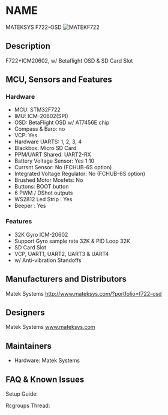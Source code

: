 # NAME

MATEKSYS F722-OSD
![MATEKF722](https://betaflight.com/assets/img/boards/matekf722/MATEKF722-OSD.JPG)

## Description

F722+ICM20602, w/ Betaflight OSD & SD Card Slot

## MCU, Sensors and Features

### Hardware

- MCU: STM32F722
- IMU: ICM-20602(SPI)
- OSD: BetaFlight OSD w/ AT7456E chip
- Compass & Baro: no
- VCP: Yes
- Hardware UARTS: 1, 2, 3, 4
- Blackbox: Micro SD Card
- PPM/UART Shared: UART2-RX
- Battery Voltage Sensor: Yes 1:10
- Currsnt Sensor: No (FCHUB-6S option)
- Integrated Voltage Regulator: No (FCHUB-6S option)
- Brushed Motor Mosfets: No
- Buttons: BOOT button
- 6 PWM / DShot outputs
- WS2812 Led Strip : Yes
- Beeper : Yes

### Features

- 32K Gyro ICM-20602
- Support Gyro sample rate 32K & PID Loop 32K
- SD Card Slot
- VCP, UART1, UART2, UART3 & UART4
- w/ Anti-vibration Standoffs

## Manufacturers and Distributors

Matek Systems http://www.mateksys.com/?portfolio=f722-osd

## Designers

Matek Systems www.mateksys.com

## Maintainers

- Hardware: Matek Systems

## FAQ & Known Issues

Setup Guide:

Rcgroups Thread:
